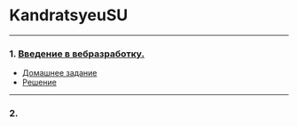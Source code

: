 # KandratsyeuSU
---

### 1. [Введение в вебразработку.](https://docs.google.com/presentation/d/1wUQpBTnJede8VzNmu4jenm_jfS6ZLNx8iNS4sUVgXJE/edit)

 * [Домашнее задание](https://github.com/AdukarIT/_Tasks_/blob/master/task1.pdf)
 * [Решение](https://jsfiddle.net/Kandratsyeu/Ldbeh52j/29/ 'jsfiddle.net')

---

### 2. 